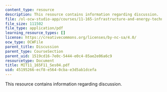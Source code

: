 ```yaml
---
content_type: resource
description: This resource contains information regarding discussion.
file: /ol-ocw-studio-app/courses/11-165-infrastructure-and-energy-technology-challenges-fall-2011/45195266ecf8e5640cbae3d5ab1dcefa_MIT11_165F11_Ses04.pdf
file_size: 111502
file_type: application/pdf
learning_resource_types: []
license: https://creativecommons.org/licenses/by-nc-sa/4.0/
ocw_type: OCWFile
parent_title: Discussion
parent_type: CourseSection
parent_uid: 1519cd16-7e0c-5444-e0c4-85ae2e06a6c9
resourcetype: Document
title: MIT11_165F11_Ses04.pdf
uid: 45195266-ecf8-e564-0cba-e3d5ab1dcefa
---
```

This resource contains information regarding discussion.